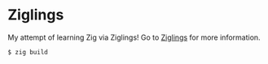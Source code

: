# Ziglings

My attempt of learning Zig via Ziglings!
Go to [Ziglings](https://github.com/ratfactor/ziglings) for more information.

```shell
$ zig build
```

